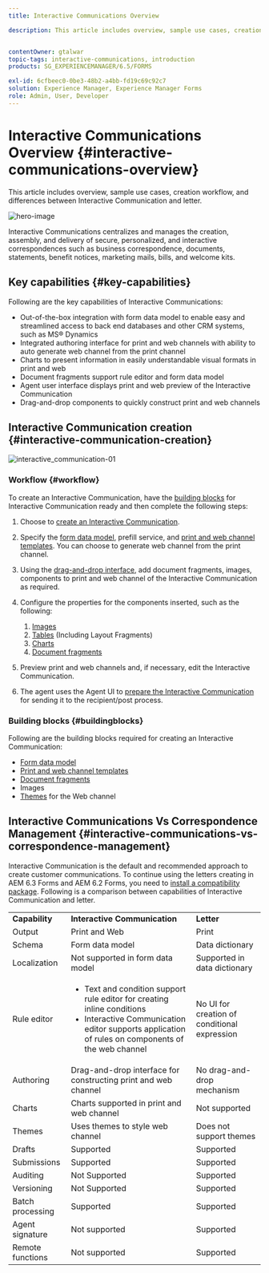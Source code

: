```yaml
---
title: Interactive Communications Overview

description: This article includes overview, sample use cases, creation workflow, and differences between Interactive Communication and letter.


contentOwner: gtalwar
topic-tags: interactive-communications, introduction
products: SG_EXPERIENCEMANAGER/6.5/FORMS

exl-id: 6cfbeec0-0be3-48b2-a4bb-fd19c69c92c7
solution: Experience Manager, Experience Manager Forms
role: Admin, User, Developer
---
```


# Interactive Communications Overview {#interactive-communications-overview}

This article includes overview, sample use cases, creation workflow, and differences between Interactive Communication and letter.

![hero-image](do-not-localize/correspondence-management.png)

Interactive Communications centralizes and manages the creation, assembly, and delivery of secure, personalized, and interactive correspondences such as business correspondence, documents, statements, benefit notices, marketing mails, bills, and welcome kits.

## Key capabilities {#key-capabilities}

Following are the key capabilities of Interactive Communications:

- Out-of-the-box integration with form data model to enable easy and streamlined access to back end databases and other CRM systems, such as MS® Dynamics
- Integrated authoring interface for print and web channels with ability to auto generate web channel from the print channel
- Charts to present information in easily understandable visual formats in print and web
- Document fragments support rule editor and form data model
- Agent user interface displays print and web preview of the Interactive Communication
- Drag-and-drop components to quickly construct print and web channels

## Interactive Communication creation {#interactive-communication-creation}

![interactive_communication-01](assets/interactive_communication-01.jpg)

### Workflow {#workflow}

To create an Interactive Communication, have the [building blocks](#buildingblocks) for Interactive Communication ready and then complete the following steps:

1. Choose to [create an Interactive Communication](/help/forms/using/create-interactive-communication.md).

1. Specify the [form data model](/help/forms/using/data-integration.md), prefill service, and [print and web channel templates](/help/forms/using/web-channel-print-channel.md). You can choose to generate web channel from the print channel.

1. Using the [drag-and-drop interface](/help/forms/using/introduction-interactive-communication-authoring.md), add document fragments, images, components to print and web channel of the Interactive Communication as required.
1. Configure the properties for the components inserted, such as the following:

   1. [Images](/help/forms/using/create-interactive-communication.md#step2)
   1. [Tables](/help/forms/using/create-interactive-communication.md#tables) (Including Layout Fragments)
   1. [Charts](/help/forms/using/chart-component-interactive-communications.md)
   1. [Document fragments](/help/forms/using/create-interactive-communication.md#document-fragment-properties)

1. Preview print and web channels and, if necessary, edit the Interactive Communication.
1. The agent uses the Agent UI to [prepare the Interactive Communication](/help/forms/using/prepare-send-interactive-communication.md) for sending it to the recipient/post process.

### Building blocks {#buildingblocks}

Following are the building blocks required for creating an Interactive Communication:

- [Form data model](/help/forms/using/data-integration.md)
- [Print and web channel templates](/help/forms/using/web-channel-print-channel.md)
- [Document fragments](/help/forms/using/document-fragments.md)
- Images
- [Themes](/help/forms/using/themes.md) for the Web channel

## Interactive Communications Vs Correspondence Management {#interactive-communications-vs-correspondence-management}

Interactive Communication is the default and recommended approach to create customer communications. To continue using the letters creating in AEM 6.3 Forms and AEM 6.2 Forms, you need to [install a compatibility package](/help/forms/using/compatibility-package.md). Following is a comparison between capabilities of Interactive Communication and letter.

<table>
 <tbody>
  <tr>
   <td><strong>Capability</strong></td>
   <td><strong>Interactive Communication</strong></td>
   <td><strong>Letter</strong></td>
  </tr>
  <tr>
   <td>Output</td>
   <td>Print and Web</td>
   <td>Print</td>
  </tr>
  <tr>
   <td>Schema</td>
   <td>Form data model </td>
   <td>Data dictionary </td>
  </tr>
  <tr>
   <td>Localization</td>
   <td>Not supported in form data model</td>
   <td>Supported in data dictionary</td>
  </tr>
  <tr>
   <td>Rule editor</td>
   <td>
    <ul>
     <li>Text and condition support rule editor for creating inline conditions</li>
     <li>Interactive Communication editor supports application of rules on components of the web channel</li>
    </ul> </td>
   <td>No UI for creation of conditional expression</td>
  </tr>
  <tr>
   <td>Authoring</td>
   <td>Drag-and-drop interface for constructing print and web channel</td>
   <td>No drag-and-drop mechanism </td>
  </tr>
  <tr>
   <td>Charts</td>
   <td>Charts supported in print and web channel</td>
   <td>Not supported</td>
  </tr>
  <tr>
   <td>Themes</td>
   <td>Uses themes to style web channel</td>
   <td>Does not support themes</td>
  </tr>
   <tr>
   <td>Drafts</td>
   <td>Supported</td>
   <td>Supported</td>
  </tr>
   <tr>
   <td>Submissions</td>
   <td>Supported</td>
   <td>Supported</td>
  </tr>
  <tr>
  <tr>
   <td>Auditing</td>
   <td>Not Supported</td>
   <td>Supported</td>
  </tr>
   <tr>
   <td>Versioning</td>
   <td>Not Supported</td>
   <td>Supported</td>
  </tr>
   <td>Batch processing</td>
   <td>Supported </td>
   <td>Supported</td>
  </tr>
  <tr>
   <td>Agent signature</td>
   <td>Not supported</td>
   <td>Supported</td>
  </tr>
  <tr>
   <td>Remote functions</td>
   <td>Not supported</td>
   <td>Supported</td>
  </tr>
 </tbody>
</table>
